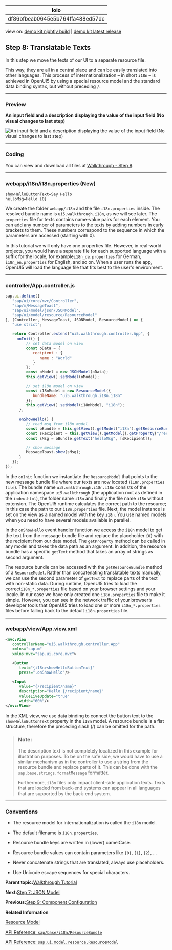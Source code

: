 <!-- loiodf86bfbeab0645e5b764ffa488ed57dc -->

| loio |
| -----|
| df86bfbeab0645e5b764ffa488ed57dc |

<div id="loio">

view on: [demo kit nightly build](https://sdk.openui5.org/nightly/#/topic/df86bfbeab0645e5b764ffa488ed57dc) | [demo kit latest release](https://sdk.openui5.org/topic/df86bfbeab0645e5b764ffa488ed57dc)</div>

## Step 8: Translatable Texts

In this step we move the texts of our UI to a separate resource file.

This way, they are all in a central place and can be easily translated into other languages. This process of internationalization – in short `i18n` – is achieved in OpenUI5 by using a special resource model and the standard data binding syntax, but without preceding `/`.

***

### Preview

  
  
**An input field and a description displaying the value of the input field \(No visual changes to last step\)**

![](images/loio0eb579e2f2a64c5a9894086322c7faa0_LowRes.png "An input field and a description displaying the value of the input field (No
					visual changes to last step)")

***

<a name="loiodf86bfbeab0645e5b764ffa488ed57dc__section_b1m_wwc_syb"/>

### Coding

You can view and download all files at [Walkthrough - Step 8](https://sdk.openui5.org/entity/sap.m.tutorial.walkthrough/sample/sap.m.tutorial.walkthrough.08).

***

<a name="loiodf86bfbeab0645e5b764ffa488ed57dc__section_c1m_wwc_syb"/>

### webapp/i18n/i18n.properties \(New\)

```
showHelloButtonText=Say Hello
helloMsg=Hello {0}
```

We create the folder `webapp/i18n` and the file `i18n.properties` inside. The resolved bundle name is `ui5.walkthrough.i18n`, as we will see later. The `properties` file for texts contains name-value pairs for each element. You can add any number of parameters to the texts by adding numbers in curly brackets to them. These numbers correspond to the sequence in which the parameters are accessed \(starting with 0\).

In this tutorial we will only have one properties file. However, in real-world projects, you would have a separate file for each supported language with a suffix for the locale, for example`i18n_de.properties` for German, `i18n_en.properties` for English, and so on. When a user runs the app, OpenUI5 will load the language file that fits best to the user's environment.

***

### controller/App.controller.js

```js
sap.ui.define([
   "sap/ui/core/mvc/Controller",
   "sap/m/MessageToast",
   "sap/ui/model/json/JSONModel",
   "sap/ui/model/resource/ResourceModel"
], (Controller, MessageToast, JSONModel, ResourceModel) => {
   "use strict";

   return Controller.extend("ui5.walkthrough.controller.App", {
     onInit() {
         // set data model on view
         const oData = {
            recipient : {
               name : "World"
            }
         };
         const oModel = new JSONModel(oData);
         this.getView().setModel(oModel);

         // set i18n model on view
         const i18nModel = new ResourceModel({
            bundleName: "ui5.walkthrough.i18n.i18n"
         });
         this.getView().setModel(i18nModel, "i18n");
      },

      onShowHello() {
         // read msg from i18n model
         const oBundle = this.getView().getModel("i18n").getResourceBundle();
         const sRecipient = this.getView().getModel().getProperty("/recipient/name");
         const sMsg = oBundle.getText("helloMsg", [sRecipient]);

         // show message
         MessageToast.show(sMsg);
      }
   });
});
```

In the `onInit` function we instantiate the `ResourceModel` that points to the new message bundle file where our texts are now located \(`i18n.properties file`\). The bundle name `ui5.walkthrough.i18n.i18n` consists of the application namespace `ui5.walkthrough` \(the application root as defined in the `index.html`\), the folder name `i18n` and finally the file name `i18n` without extension. The OpenUI5 runtime calculates the correct path to the resource; in this case the path to our `i18n.properties` file. Next, the model instance is set on the view as a named model with the key `i18n`. You use named models when you need to have several models available in parallel.

In the `onShowHello` event handler function we access the `i18n` model to get the text from the message bundle file and replace the placeholder `{0}` with the recipient from our data model. The `getProperty` method can be called in any model and takes the data path as an argument. In addition, the resource bundle has a specific `getText` method that takes an array of strings as second argument.

The resource bundle can be accessed with the `getResourceBundle` method of a `ResourceModel`. Rather than concatenating translatable texts manually, we can use the second parameter of `getText` to replace parts of the text with non-static data. During runtime, OpenUI5 tries to load the correct`i18n_*.properties` file based on your browser settings and your locale. In our case we have only created one `i18n.properties` file to make it simple. However, you can see in the network traffic of your browser’s developer tools that OpenUI5 tries to load one or more `i18n_*.properties` files before falling back to the default `i18n.properties` file.

***

### webapp/view/App.view.xml

```xml
<mvc:View
   controllerName="ui5.walkthrough.controller.App"
   xmlns="sap.m"
   xmlns:mvc="sap.ui.core.mvc">

   <Button
      text="{i18n>showHelloButtonText}"
      press=".onShowHello"/>

   <Input
      value="{/recipient/name}"
      description="Hello {/recipient/name}"
      valueLiveUpdate="true"
      width="60%"/>
</mvc:View>

```

In the XML view, we use data binding to connect the button text to the `showHelloButtonText` property in the `i18n` model. A resource bundle is a flat structure, therefore the preceding slash \(/\) can be omitted for the path.

> ### Note:  
> The description text is not completely localized in this example for illustration purposes. To be on the safe side, we would have to use a similar mechanism as in the controller to use a string from the resource bundle and replace parts of it. This can be done with the `sap.base.strings.formatMessage` formatter.
> 
> Furthermore, `i18n` files only impact client-side application texts. Texts that are loaded from back-end systems can appear in all languages that are supported by the back-end system.

***

### Conventions

-   The resource model for internationalization is called the `i18n` model.

-   The default filename is `i18n.properties`.

-   Resource bundle keys are written in \(lower\) camelCase.

-   Resource bundle values can contain parameters like `{0}`, `{1}`, `{2}`, …

-   Never concatenate strings that are translated, always use placeholders.

-   Use Unicode escape sequences for special characters.


**Parent topic:**[Walkthrough Tutorial](Walkthrough_Tutorial_3da5f4b.md "In this tutorial we will introduce you to all major development paradigms of OpenUI5.")

**Next:**[Step 7: JSON Model](Step_7_JSON_Model_70ef981.md "Now that we have set up the view and controller, it’s about time to think about the M in MVC.")

**Previous:**[Step 9: Component Configuration](Step_9_Component_Configuration_4cfa608.md "After we have introduced all three parts of the Model-View-Controller (MVC) concept, we now come to another important structural aspect of OpenUI5.")

**Related Information**  


[Resource Model](Resource_Model_91f122a.md#loio91f122a36f4d1014b6dd926db0e91070 "The resource model is used as a wrapper for resource bundles. In data binding you use the resource model instance, for example, to bind texts of a control to language-dependent resource bundle properties.")

[API Reference: `sap/base/i18n/ResourceBundle`](https://sdk.openui5.org/api/module:sap/base/i18n/ResourceBundle)

[API Reference: `sap.ui.model.resource.ResourceModel`](https://sdk.openui5.org/api/sap.ui.model.resource.ResourceModel)


